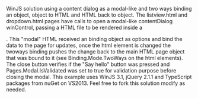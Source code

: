 WinJS solution using a content dialog as a modal-like and two ways binding an object, object to HTML and HTML back to object.
The listview.html and dropdown.html pages have calls to open a modal-like contentDialog winControl, passing a HTML file to be rendered inside a <div>.
This "modal" HTML received an binding object as options and bind the data to the page for updates, once the html element is changed the twoways binding pushes the change back to the main HTML page object that was bound to it (see Binding.Mode.TwoWays on the html elements).
The close button verifies if the "Say hello" button was pressed and Pages.Modal.IsValidated was set to true for validation purpose before closing the modal.
This example uses WinJS 3.1, jQuery 2.1.1 and TypeScript packages from nuGet on VS2013.
Feel free to fork this solution modify as needed.
